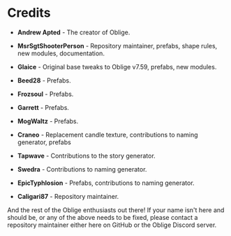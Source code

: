 # Credits

* **Andrew Apted** - The creator of Oblige.

* **MsrSgtShooterPerson** - Repository maintainer, prefabs, shape rules, new modules, documentation.
* **Glaice** - Original base tweaks to Oblige v7.59, prefabs, new modules.
* **Beed28** - Prefabs.
* **Frozsoul** - Prefabs.
* **Garrett** - Prefabs.
* **MogWaltz** - Prefabs.
* **Craneo** - Replacement candle texture, contributions to naming generator, prefabs
* **Tapwave** - Contributions to the story generator.
* **Swedra** - Contributions to naming generator.
* **EpicTyphlosion** - Prefabs, contributions to naming generator.
* **Caligari87** - Repository maintainer.

And the rest of the Oblige enthusiasts out there! If your name isn't here and should be, or any of the above needs to be fixed, please contact a repository maintainer either here on GitHub or the Oblige Discord server.
